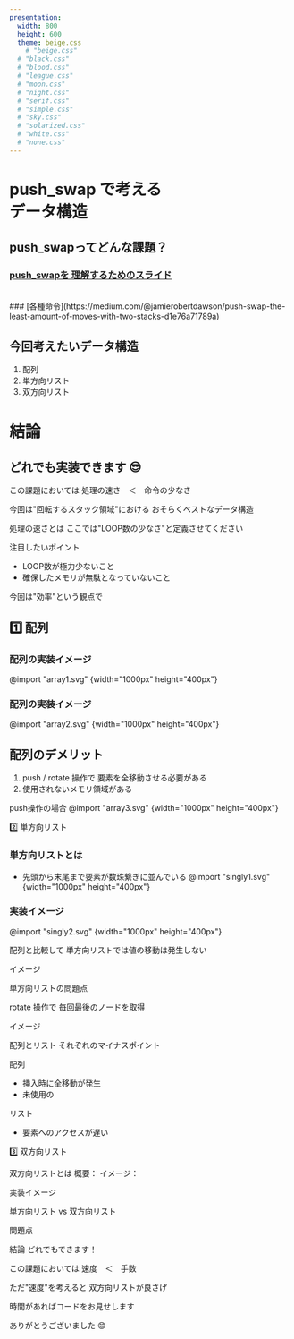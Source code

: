 ```yaml
---
presentation:
  width: 800
  height: 600
  theme: beige.css
    # "beige.css"
  # "black.css"
  # "blood.css"
  # "league.css"
  # "moon.css"
  # "night.css"
  # "serif.css"
  # "simple.css"
  # "sky.css"
  # "solarized.css"
  # "white.css"
  # "none.css"
---
```


<!-- slide -->

# push_swap で考える<br>データ構造

<!-- slide -->
## push_swapってどんな課題？

<!-- slide -->
### [push_swapを 理解するためのスライド](https://docs.google.com/presentation/d/1c2PU6ZST7uMwNHl6aAz2WsJ5QFf1J7JJsMkW0VSTXc8/edit#slide=id.p)
<br>
###  [各種命令](https://medium.com/@jamierobertdawson/push-swap-the-least-amount-of-moves-with-two-stacks-d1e76a71789a)
<!-- slide -->

## 今回考えたいデータ構造

1. 配列
2. 単方向リスト
3. 双方向リスト

<!-- slide -->

# 結論

<!-- slide -->

## どれでも実装できます 😎

<!-- slide -->

この課題においては
処理の速さ　＜　命令の少なさ

<!-- slide -->

今回は"回転するスタック領域"における
おそらくベストなデータ構造

<!-- slide -->

処理の速さとは
ここでは"LOOP数の少なさ"と定義させてください

<!-- slide -->

注目したいポイント
- LOOP数が極力少ないこと
- 確保したメモリが無駄となっていないこと


<!-- slide -->

今回は"効率"という観点で

<!-- slide -->

## 1️⃣ 配列

<!-- slide class"left"-->

### 配列の実装イメージ

@import "array1.svg" {width="1000px" height="400px"}

<!-- slide -->

### 配列の実装イメージ

@import "array2.svg" {width="1000px" height="400px"}

<!-- slide -->

## 配列のデメリット

<!-- slide -->

1. push / rotate 操作で
要素を全移動させる必要がある
2. 使用されないメモリ領域がある
<!-- slide -->

push操作の場合
@import "array3.svg" {width="1000px" height="400px"}

<!-- slide -->

2️⃣ 単方向リスト

<!-- slide -->

### 単方向リストとは
- 先頭から末尾まで要素が数珠繋ぎに並んでいる
@import "singly1.svg" {width="1000px" height="400px"}


<!-- slide -->

### 実装イメージ
@import "singly2.svg" {width="1000px" height="400px"}

<!-- slide -->

配列と比較して
単方向リストでは値の移動は発生しない

<!-- slide -->

イメージ

<!-- slide -->

単方向リストの問題点

<!-- slide -->

rotate 操作で
毎回最後のノードを取得

<!-- slide -->

イメージ


<!-- slide -->
配列とリスト
それぞれのマイナスポイント

<!-- slide -->
配列
- 挿入時に全移動が発生
- 未使用の

リスト
- 要素へのアクセスが遅い
<!-- slide -->

3️⃣ 双方向リスト

<!-- slide -->

双方向リストとは
概要：
イメージ：

<!-- slide -->

実装イメージ

<!-- slide -->

単方向リスト vs 双方向リスト

<!-- slide -->

問題点

<!-- slide -->
<!-- slide -->
<!-- slide -->
<!-- slide -->

結論
どれでもできます！

<!-- slide -->

この課題においては
速度　＜　手数

<!-- slide -->

ただ"速度"を考えると
双方向リストが良さげ

<!-- slide -->

時間があればコードをお見せします

<!-- slide -->

ありがとうございました 😊
